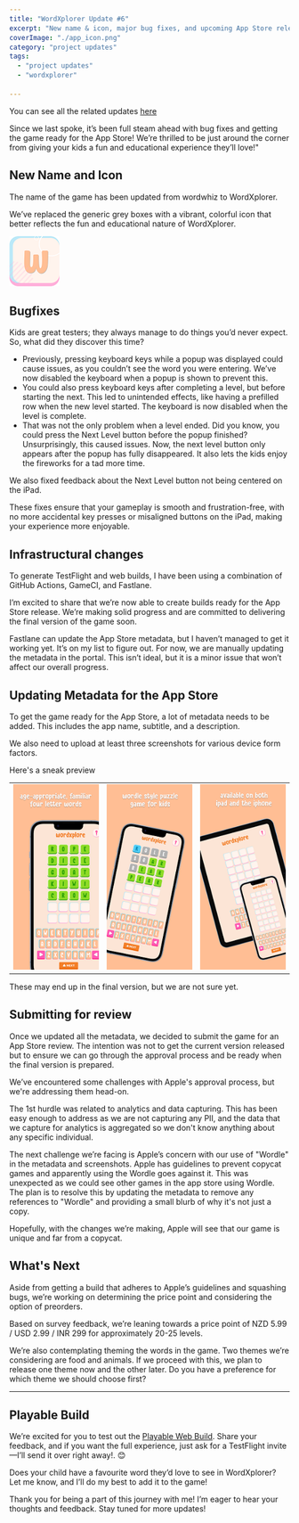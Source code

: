 ```yaml
---
title: "WordXplorer Update #6"
excerpt: "New name & icon, major bug fixes, and upcoming App Store release. Test the latest build and give your feedback!"
coverImage: "./app_icon.png"
category: "project updates"
tags:
  - "project updates"
  - "wordxplorer"

---
```


You can see all the related updates [here](/tags/wordxplorer)

Since we last spoke, it’s been full steam ahead with bug fixes and getting the game ready for the App Store! We’re thrilled to be just around the corner from giving your kids a fun and educational experience they’ll love!"

## New Name and Icon

The name of the game has been updated from wordwhiz to WordXplorer.

We’ve replaced the generic grey boxes with a vibrant, colorful icon that better reflects the fun and educational nature of WordXplorer.

![App_Icon](./app_icon.png)

## Bugfixes

Kids are great testers; they always manage to do things you’d never expect. So, what did they discover this time?

- Previously, pressing keyboard keys while a popup was displayed could cause issues, as you couldn’t see the word you were entering. We’ve now disabled the keyboard when a popup is shown to prevent this.
- You could also press keyboard keys after completing a level, but before starting the next. This led to unintended effects, like having a prefilled row when the new level started. The keyboard is now disabled when the level is complete.
- That was not the only problem when a level ended. Did you know, you could press the Next Level button before the popup finished? Unsurprisingly, this caused issues. Now, the next level button only appears after the popup has fully disappeared. It also lets the kids enjoy the fireworks for a tad more time.

We also fixed feedback about the Next Level button not being centered on the iPad.

These fixes ensure that your gameplay is smooth and frustration-free, with no more accidental key presses or misaligned buttons on the iPad, making your experience more enjoyable.

## Infrastructural changes

To generate TestFlight and web builds, I have been using a combination of GitHub Actions, GameCI, and Fastlane.

I’m excited to share that we’re now able to create builds ready for the App Store release. We’re making solid progress and are committed to delivering the final version of the game soon.

Fastlane can update the App Store metadata, but I haven’t managed to get it working yet. It’s on my list to figure out. For now, we are manually updating the metadata in the portal. This isn’t ideal, but it is a minor issue that won’t affect our overall progress.

## Updating Metadata for the App Store

To get the game ready for the App Store, a lot of metadata needs to be added. This includes the app name, subtitle, and a description.

We also need to upload at least three screenshots for various device form factors.

Here's a sneak preview

|                                     |                                     |                                     |
|-------------------------------------|-------------------------------------|-------------------------------------| 
| ![Screenshot 1](./screenshot_1.png) | ![Screenshot 2](./screenshot_2.png) | ![Screenshot 3](./screenshot_3.png) |

These may end up in the final version, but we are not sure yet.

## Submitting for review

Once we updated all the metadata, we decided to submit the game for an App Store review. The intention was not to get the current version released but to ensure we can go through the approval process and be ready when the final version is prepared.

We’ve encountered some challenges with Apple's approval process, but we're addressing them head-on.

The 1st hurdle was related to analytics and data capturing. This has been easy enough to address as we are not capturing any PII, and the data that we capture for analytics is aggregated so we don't know anything about any specific individual.

The next challenge we’re facing is Apple’s concern with our use of "Wordle" in the metadata and screenshots. Apple has guidelines to prevent copycat games and apparently using the Wordle goes against it. This was unexpected as we could see other games in the app store using Wordle. The plan is to resolve this by updating the metadata to remove any references to "Wordle" and providing a small blurb of why it's not just a copy.

Hopefully, with the changes we’re making, Apple will see that our game is unique and far from a copycat.

## What's Next

Aside from getting a build that adheres to Apple’s guidelines and squashing bugs, we’re working on determining the price point and considering the option of preorders.

Based on survey feedback, we’re leaning towards a price point of NZD 5.99 / USD 2.99 / INR 299 for approximately 20-25 levels.

We’re also contemplating theming the words in the game. Two themes we’re considering are food and animals. If we proceed with this, we plan to release one theme now and the other later. Do you have a preference for which theme we should choose first?

---

## Playable Build

We’re excited for you to test out the [Playable Web Build](https://golden-pony-d2c3f0.netlify.app/). Share your feedback, and if you want the full experience, just ask for a TestFlight invite—I’ll send it over right away!. 😊

<?# AppStoreBadges LinkText="Get WordXplorer" AppStoreLinkUrl="wordxplorer-guess-the-word/id6504664783" /?>

Does your child have a favourite word they’d love to see in WordXplorer? Let me know, and I’ll do my best to add it to the game!

Thank you for being a part of this journey with me! I’m eager to hear your thoughts and feedback. Stay tuned for more updates!